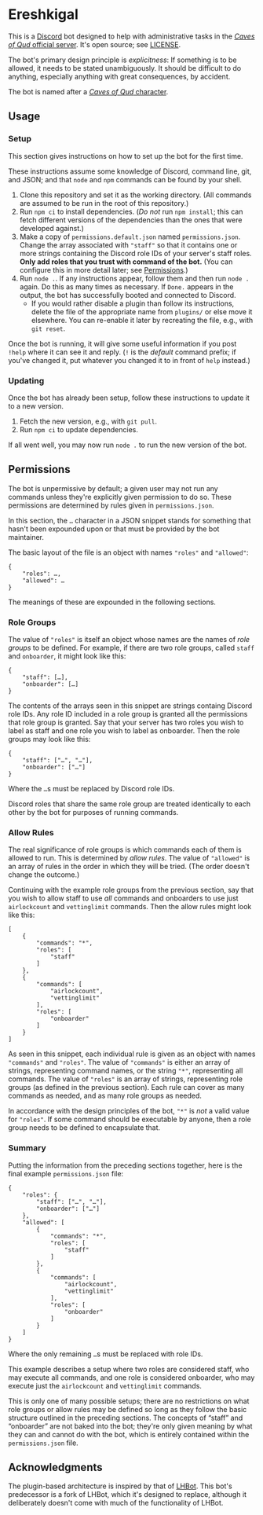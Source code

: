 # Ereshkigal

This is a [Discord](https://discord.com/) bot designed to help with administrative tasks in the [*Caves of Qud* official server](https://discord.gg/cavesofqud). It's open source; see [LICENSE](LICENSE).

The bot's primary design principle is *explicitness*: If something is to be allowed, it needs to be stated unambiguously. It should be difficult to do anything, especially anything with great consequences, by accident.

The bot is named after a [*Caves of Qud* character](https://wiki.cavesofqud.com/wiki/Ereshkigal).

## Usage

### Setup

This section gives instructions on how to set up the bot for the first time.

These instructions assume some knowledge of Discord, command line, git, and JSON; and that `node` and `npm` commands can be found by your shell.

1. Clone this repository and set it as the working directory. (All commands are assumed to be run in the root of this repository.)
2. Run `npm ci` to install dependencies. (*Do not* run `npm install`; this can fetch different versions of the dependencies than the ones that were developed against.)
5. Make a copy of `permissions.default.json` named `permissions.json`. Change the array associated with `"staff"` so that it contains one or more strings containing the Discord role IDs of your server's staff roles. **Only add roles that you trust with command of the bot.** (You can configure this in more detail later; see [Permissions](#Permissions).)
6. Run `node .`. If any instructions appear, follow them and then run `node .` again. Do this as many times as necessary. If `Done.` appears in the output, the bot has successfully booted and connected to Discord.
    - If you would rather disable a plugin than follow its instructions, delete the file of the appropriate name from `plugins/` or else move it elsewhere. You can re-enable it later by recreating the file, e.g., with `git reset`.

Once the bot is running, it will give some useful information if you post `!help` where it can see it and reply. (`!` is the *default* command prefix; if you've changed it, put whatever you changed it to in front of `help` instead.)

### Updating

Once the bot has already been setup, follow these instructions to update it to a new version.

1. Fetch the new version, e.g., with `git pull`.
2. Run `npm ci` to update dependencies.

If all went well, you may now run `node .` to run the new version of the bot.

## Permissions

The bot is unpermissive by default; a given user may not run any commands unless they're explicitly given permission to do so. These permissions are determined by rules given in `permissions.json`.

In this section, the `…` character in a JSON snippet stands for something that hasn't been expounded upon or that must be provided by the bot maintainer.

The basic layout of the file is an object with names `"roles"` and `"allowed"`:

    {
        "roles": …,
        "allowed": …
    }

The meanings of these are expounded in the following sections.

### Role Groups

The value of `"roles"` is itself an object whose names are the names of *role groups* to be defined. For example, if there are two role groups, called `staff` and `onboarder`, it might look like this:

    {
        "staff": […],
        "onboarder": […]
    }

The contents of the arrays seen in this snippet are strings containg Discord role IDs. Any role ID included in a role group is granted all the permissions that role group is granted. Say that your server has two roles you wish to label as staff and one role you wish to label as onboarder. Then the role groups may look like this:

    {
        "staff": ["…", "…"],
        "onboarder": ["…"]
    }

Where the `…`s must be replaced by Discord role IDs.

Discord roles that share the same role group are treated identically to each other by the bot for purposes of running commands.

### Allow Rules

The real significance of role groups is which commands each of them is allowed to run. This is determined by *allow rules*. The value of `"allowed"` is an array of rules in the order in which they will be tried. (The order doesn't change the outcome.)

Continuing with the example role groups from the previous section, say that you wish to allow staff to use *all* commands and onboarders to use just `airlockcount` and `vettinglimit` commands. Then the allow rules might look like this:

    [
        {
            "commands": "*",
            "roles": [
                "staff"
            ]
        },
        {
            "commands": [
                "airlockcount",
                "vettinglimit"
            ],
            "roles": [
                "onboarder"
            ]
        }
    ]

As seen in this snippet, each individual rule is given as an object with names `"commands"` and `"roles"`. The value of `"commands"` is either an array of strings, representing command names, or the string `"*"`, representing all commands. The value of `"roles"` is an array of strings, representing role groups (as defined in the previous section). Each rule can cover as many commands as needed, and as many role groups as needed.

In accordance with the design principles of the bot, `"*"` is *not* a valid value for `"roles"`. If some command should be executable by anyone, then a role group needs to be defined to encapsulate that.

### Summary

Putting the information from the preceding sections together, here is the final example `permissions.json` file:

    {
        "roles": {
            "staff": ["…", "…"],
            "onboarder": ["…"]
        },
        "allowed": [
            {
                "commands": "*",
                "roles": [
                    "staff"
                ]
            },
            {
                "commands": [
                    "airlockcount",
                    "vettinglimit"
                ],
                "roles": [
                    "onboarder"
                ]
            }
        ]
    }

Where the only remaining `…`s must be replaced with role IDs.

This example describes a setup where two roles are considered staff, who may execute all commands, and one role is considered onboarder, who may execute just the `airlockcount` and `vettinglimit` commands.

This is only one of many possible setups; there are no restrictions on what role groups or allow rules may be defined so long as they follow the basic structure outlined in the preceding sections. The concepts of “staff” and “onboarder” are not baked into the bot; they're only given meaning by what they can and cannot do with the bot, which is entirely contained within the `permissions.json` file.

## Acknowledgments

The plugin-based architecture is inspired by that of [LHBot](https://github.com/mindset-tk/LHBot). This bot's predecessor is a fork of LHBot, which it's designed to replace, although it deliberately doesn't come with much of the functionality of LHBot.
